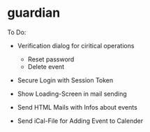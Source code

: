 # guardian

To Do:
- Verification dialog for ciritical operations
	- Reset password
	- Delete event
	

- Secure Login with Session Token
- Show Loading-Screen in mail sending

- Send HTML Mails with Infos about events
- Send iCal-File for Adding Event to Calender